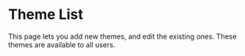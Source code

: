 # Theme List

This page lets you add new themes, and edit the existing ones. 
These themes are available to all users.
